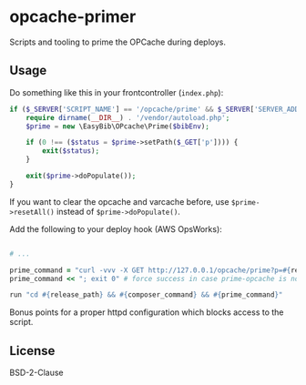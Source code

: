 opcache-primer
==============

Scripts and tooling to prime the OPCache during deploys.


## Usage

Do something like this in your frontcontroller (`index.php`):

```php
if ($_SERVER['SCRIPT_NAME'] == '/opcache/prime' && $_SERVER['SERVER_ADDR'] == '127.0.0.1') {
    require dirname(__DIR__) . '/vendor/autoload.php';
    $prime = new \EasyBib\OPcache\Prime($bibEnv);

    if (0 !== ($status = $prime->setPath($_GET['p']))) {
        exit($status);
    }

    exit($prime->doPopulate());
}
```

If you want to clear the opcache and varcache before, use `$prime->resetAll()` instead of
`$prime->doPopulate()`.

Add the following to your deploy hook (AWS OpsWorks):

```ruby

# ...

prime_command = "curl -vvv -X GET http://127.0.0.1/opcache/prime?p=#{release_path}"
prime_command << "; exit 0" # force success in case prime-opcache is not deployed

run "cd #{release_path} && #{composer_command} && #{prime_command}"
```

Bonus points for a proper httpd configuration which blocks access to the script.

## License

BSD-2-Clause
